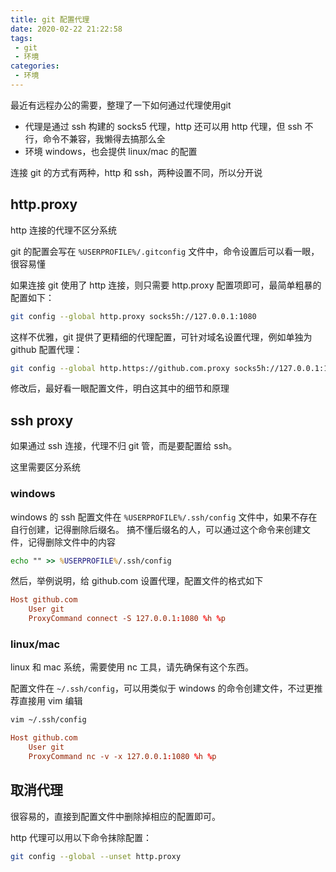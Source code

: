 ```yaml
---
title: git 配置代理
date: 2020-02-22 21:22:58
tags: 
 - git
 - 环境
categories:
 - 环境
---
```


最近有远程办公的需要，整理了一下如何通过代理使用git

- 代理是通过 ssh 构建的 socks5 代理，http 还可以用 http 代理，但 ssh 不行，命令不兼容，我懒得去搞那么全
- 环境 windows，也会提供 linux/mac 的配置

连接 git 的方式有两种，http 和 ssh，两种设置不同，所以分开说

## http.proxy

http 连接的代理不区分系统

git 的配置会写在 `%USERPROFILE%/.gitconfig` 文件中，命令设置后可以看一眼，很容易懂

如果连接 git 使用了 http 连接，则只需要 http.proxy 配置项即可，最简单粗暴的配置如下：

```sh
git config --global http.proxy socks5h://127.0.0.1:1080
```

这样不优雅，git 提供了更精细的代理配置，可针对域名设置代理，例如单独为 github 配置代理：

```sh
git config --global http.https://github.com.proxy socks5h://127.0.0.1:1080
```

修改后，最好看一眼配置文件，明白这其中的细节和原理

## ssh  proxy

如果通过 ssh 连接，代理不归 git 管，而是要配置给 ssh。

这里需要区分系统

### windows

windows 的 ssh 配置文件在 `%USERPROFILE%/.ssh/config` 文件中，如果不存在自行创建，记得删除后缀名。
搞不懂后缀名的人，可以通过这个命令来创建文件，记得删除文件中的内容

```cmd
echo "" >> %USERPROFILE%/.ssh/config
```

然后，举例说明，给 github.com 设置代理，配置文件的格式如下

```conf
Host github.com
    User git
    ProxyCommand connect -S 127.0.0.1:1080 %h %p
```

### linux/mac

linux 和 mac 系统，需要使用 nc 工具，请先确保有这个东西。

配置文件在 `~/.ssh/config`，可以用类似于 windows 的命令创建文件，不过更推荐直接用 vim 编辑

```sh
vim ~/.ssh/config
```

```conf
Host github.com
    User git
    ProxyCommand nc -v -x 127.0.0.1:1080 %h %p
```


## 取消代理

很容易的，直接到配置文件中删除掉相应的配置即可。

http 代理可以用以下命令抹除配置：

```sh
git config --global --unset http.proxy
```